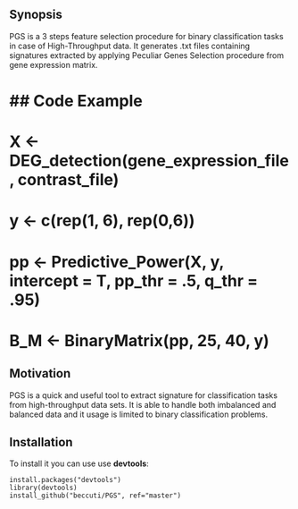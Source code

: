 ## Synopsis

PGS is a 3 steps feature selection procedure for binary classification tasks in case of High-Throughput data. It generates .txt files containing signatures extracted by applying Peculiar Genes Selection procedure from gene expression matrix. 

# ## Code Example
# X <- DEG_detection(gene_expression_file, contrast_file)
# y <- c(rep(1, 6), rep(0,6))
# pp <- Predictive_Power(X, y, intercept = T, pp_thr = .5, q_thr = .95)
# B_M <- BinaryMatrix(pp, 25, 40, y)

## Motivation
PGS is a quick and useful tool to extract signature for classification tasks from high-throughput data sets. It is able to handle both imbalanced and balanced data and it usage is limited to binary classification problems. 

## Installation


To install it you can use use **devtools**:
```
install.packages("devtools")
library(devtools)
install_github("beccuti/PGS", ref="master")
```



